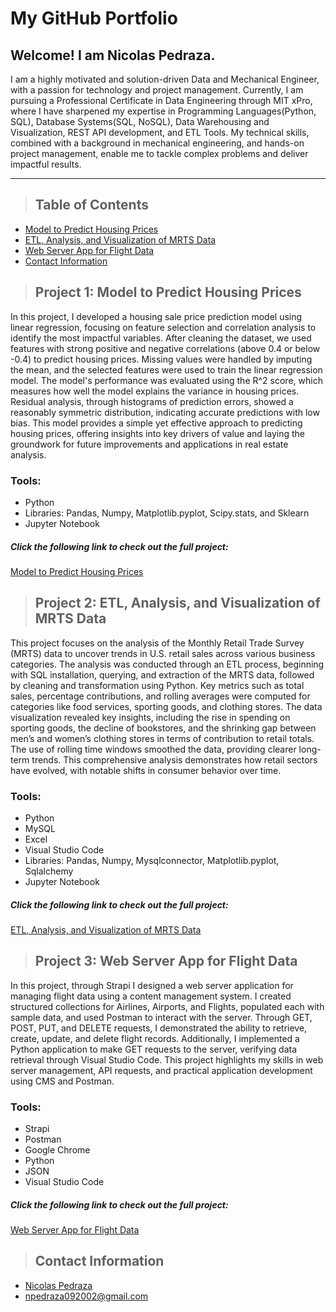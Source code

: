 # My GitHub Portfolio

## Welcome! I am Nicolas Pedraza. 
I am a highly motivated and solution-driven Data and Mechanical Engineer, with a passion for technology and project management. Currently, I am pursuing a Professional Certificate in Data Engineering through MIT xPro, where I have sharpened my expertise in Programming Languages(Python, SQL), Database Systems(SQL, NoSQL), Data Warehousing and Visualization, REST API development, and ETL Tools. My technical skills, combined with a background in mechanical engineering, and hands-on project management, enable me to tackle complex problems and deliver impactful results.

---

>## Table of Contents 
* [Model to Predict Housing Prices](#project1)
* [ETL, Analysis, and Visualization of MRTS Data](#project2)
* [Web Server App for Flight Data](#project3)
* [Contact Information](#contact)

<a class="anchor" id="project1"></a>
>## Project 1: Model to Predict Housing Prices 
  In this project, I developed a housing sale price prediction model using linear regression, focusing on feature selection and correlation analysis to identify the most impactful variables. After cleaning the dataset, we used features with strong positive and negative correlations (above 0.4 or below -0.4) to predict housing prices. Missing values were handled by imputing the mean, and the selected features were used to train the linear regression model. The model's performance was evaluated using the R^2 score, which measures how well the model explains the variance in housing prices. Residual analysis, through histograms of prediction errors, showed a reasonably symmetric distribution, indicating accurate predictions with low bias. This model provides a simple yet effective approach to predicting housing prices, offering insights into key drivers of value and laying the groundwork for future improvements and applications in real estate analysis.
### Tools:
* Python
* Libraries: Pandas, Numpy, Matplotlib.pyplot, Scipy.stats, and Sklearn
* Jupyter Notebook

##### Click the following link to check out the full project:
<a href="https://npedraza09.github.io/Model-to-Predict-Housing-Prices"> Model to Predict Housing Prices</a>


<a class="anchor" id="project2"></a>
>## Project 2: ETL, Analysis, and Visualization of MRTS Data
  This project focuses on the analysis of the Monthly Retail Trade Survey (MRTS) data to uncover trends in U.S. retail sales across various business categories. The analysis was conducted through an ETL process, beginning with SQL installation, querying, and extraction of the MRTS data, followed by cleaning and transformation using Python. Key metrics such as total sales, percentage contributions, and rolling averages were computed for categories like food services, sporting goods, and clothing stores. The data visualization revealed key insights, including the rise in spending on sporting goods, the decline of bookstores, and the shrinking gap between men’s and women’s clothing stores in terms of contribution to retail totals. The use of rolling time windows smoothed the data, providing clearer long-term trends. This comprehensive analysis demonstrates how retail sectors have evolved, with notable shifts in consumer behavior over time.
### Tools:
* Python
* MySQL
* Excel
* Visual Studio Code
* Libraries: Pandas, Numpy, Mysqlconnector, Matplotlib.pyplot, Sqlalchemy
* Jupyter Notebook

##### Click the following link to check out the full project:
<a href="https://npedraza09.github.io/ETL-Analysis-and-Visualization-of-MRTS-Data"> ETL, Analysis, and Visualization of MRTS Data</a>


<a class="anchor" id="project3"></a>
>## Project 3: Web Server App for Flight Data
  In this project, through Strapi I designed a web server application for managing flight data using a content management system. I created structured collections for Airlines, Airports, and Flights, populated each with sample data, and used Postman to interact with the server. Through GET, POST, PUT, and DELETE requests, I demonstrated the ability to retrieve, create, update, and delete flight records. Additionally, I implemented a Python application to make GET requests to the server, verifying data retrieval through Visual Studio Code. This project highlights my skills in web server management, API requests, and practical application development using CMS and Postman.
### Tools:
* Strapi
* Postman
* Google Chrome
* Python
* JSON
* Visual Studio Code

##### Click the following link to check out the full project:
<a href="https://npedraza09.github.io/Web-server-app-for-flight-data"> Web Server App for Flight Data</a>


<a class="anchor" id="contact"></a>
>## Contact Information
* [Nicolas Pedraza](https://www.linkedin.com/in/nicolas-pedrazab/)
* npedraza092002@gmail.com




